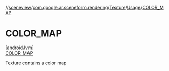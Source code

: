 //[sceneview](../../../../../index.md)/[com.google.ar.sceneform.rendering](../../../index.md)/[Texture](../../index.md)/[Usage](../index.md)/[COLOR_MAP](index.md)

# COLOR_MAP

[androidJvm]\
[COLOR_MAP](index.md)

Texture contains a color map
